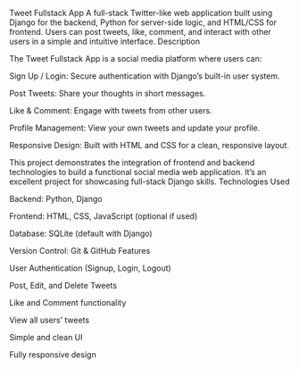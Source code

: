 Tweet Fullstack App
A full-stack Twitter-like web application built using Django for the backend, Python for server-side logic, and HTML/CSS for frontend. Users can post tweets, like, comment, and interact with other users in a simple and intuitive interface.
Description

The Tweet Fullstack App is a social media platform where users can:

Sign Up / Login: Secure authentication with Django’s built-in user system.

Post Tweets: Share your thoughts in short messages.

Like & Comment: Engage with tweets from other users.

Profile Management: View your own tweets and update your profile.

Responsive Design: Built with HTML and CSS for a clean, responsive layout.

This project demonstrates the integration of frontend and backend technologies to build a functional social media web application. It’s an excellent project for showcasing full-stack Django skills.
Technologies Used

Backend: Python, Django

Frontend: HTML, CSS, JavaScript (optional if used)

Database: SQLite (default with Django)

Version Control: Git & GitHub
Features

User Authentication (Signup, Login, Logout)

Post, Edit, and Delete Tweets

Like and Comment functionality

View all users’ tweets

Simple and clean UI

Fully responsive design
